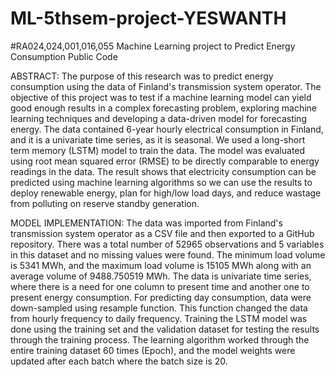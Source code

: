 # ML-5thsem-project-YESWANTH
#RA024,024,001,016,055
Machine Learning project to Predict Energy Consumption Public Code

ABSTRACT:
The purpose of this research was to predict energy consumption using the data of Finland's transmission system operator. The objective of this project was to test if a machine learning model can yield good enough results in a complex forecasting problem, exploring machine learning techniques and developing a data-driven model for forecasting energy. The data contained 6-year hourly electrical consumption in Finland, and it is a univariate time series, as it is seasonal. We used a long-short term memory (LSTM) model to train the data. The model was evaluated using root mean squared error (RMSE) to be directly comparable to energy readings in the data. The result shows that electricity consumption can be predicted using machine learning algorithms so we can use the results to deploy renewable energy, plan for high/low load days, and reduce wastage from polluting on reserve standby generation.

MODEL IMPLEMENTATION:
The data was imported from Finland's transmission system operator as a CSV file and then exported to a GitHub repository. There was a total number of 52965 observations and 5 variables in this dataset and no missing values were found. The minimum load volume is 5341 MWh, and the maximum load volume is 15105 MWh along with an average volume of 9488.750519 MWh. The data is univariate time series, where there is a need for one column to present time and another one to present energy consumption. For predicting day consumption, data were down-sampled using resample function. This function changed the data from hourly frequency to daily frequency. Training the LSTM model was done using the training set and the validation dataset for testing the results through the training process. The learning algorithm worked through the entire training dataset 60 times (Epoch), and the model weights were updated after each batch where the batch size is 20.
